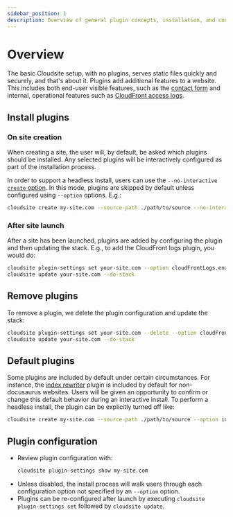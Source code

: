 ```yaml
---
sidebar_position: 1
description: Overview of general plugin concepts, installation, and configuration.
---
```

# Overview

The basic Cloudsite setup, with no plugins, serves static files quickly and securely, and that's about it. Plugins add additional features to a website. This includes both end-user visible features, such as the [contact form](./contact-form) and internal, operational features such as [CloudFront access logs](./cloudfront-access-logs).

## Install plugins

### On site creation

When creating a site, the user will, by default, be asked which plugins should be installed. Any selected plugins will be interactively configured as part of the installation process.

In order to support a headless install, users can use the `--no-interactive` [`create` option](/docs/user-guides/command-line-reference#create-options). In this mode, plugins are skipped by default unless configured using `--option` options. E.g.:

```bash
cloudsite create my-site.com --source-path ./path/to/source --no-interactine --option cloudFrontLogs.enableCookies:true
```

### After site launch

After a site has been launched, plugins are added by configuring the plugin and then updating the stack. E.g., to add the CloudFront logs plugin, you would do:

```bash
cloudsite plugin-settings set your-site.com --option cloudFrontLogs.enableCookies:false
cloudsite update your-site.com --do-stack
```

## Remove plugins

To remove a plugin, we delete the plugin configuration and update the stack:

```bash
cloudsite plugin-settings set your-site.com --delete --option cloudFrontLogs
cloudsite update your-site.com --do-stack
```

## Default plugins

Some plugins are included by default under certain circumstances. For instance, the [index rewriter](/docs/user-guides/plugins/index-rewriter) plugin is included by default for non-docusaurus websites. Users will be given an opportunity to confirm or change this default behavior during an interactive install. To perform a headless install, the plugin can be explicitly turned off like:

```bash
cloudsite create my-site.com --source-path ./path/to/source --option indexRewriter:false
```

## Plugin configuration

- Review plugin configuration with:
  ```bash
  cloudsite plugin-settings show my-site.com
  ```
- Unless disabled, the install process will walk users through each configuration option not specified by an `--option` option.
- Plugins can be re-configured after launch by executing `cloudsite plugin-settings set` followed by `cloudsite update`.